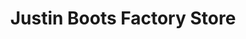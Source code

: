 ---
title: "Justin Boots Factory Store"
url: /childress/justin-boots-factory-store/
shop: Schuhe
---